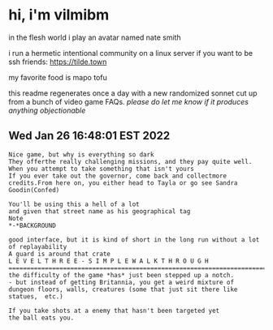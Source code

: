 # hi, i'm vilmibm

in the flesh world i play an avatar named nate smith

i run a hermetic intentional community on a linux server if you want to be ssh friends: https://tilde.town

my favorite food is mapo tofu

this readme regenerates once a day with a new randomized sonnet cut up from a bunch of video game FAQs.
_please do let me know if it produces anything objectionable_

## Wed Jan 26 16:48:01 EST 2022

    Nice game, but why is everything so dark
    They offerthe really challenging missions, and they pay quite well.
    When you attempt to take something that isn't yours
    If you ever take out the governor, come back and collectmore credits.From here on, you either head to Tayla or go see Sandra Goodin(Confed)
    
    You'll be using this a hell of a lot
    and given that street name as his geographical tag
    Note
    *-*BACKGROUND
    
    good interface, but it is kind of short in the long run without a lot of replayability
    A guard is around that crate
    L E V E L T H R E E - S I M P L E W A L K T H R O U G H =============================================================================Well, the difficulty of the game *has* just been stepped up a notch.
    - but instead of getting Britannia, you get a weird mixture of  dungeon floors, walls, creatures (some that just sit there like statues,  etc.)
    
    If you take shots at a enemy that hasn't been targeted yet
    the ball eats you.
